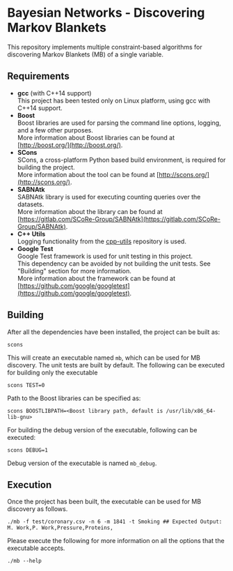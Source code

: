 # Bayesian Networks - Discovering Markov Blankets

This repository implements multiple constraint-based algorithms for discovering Markov Blankets (MB) of a single variable.

## Requirements
* **gcc** (with C++14 support)  
This project has been tested only on Linux platform, using gcc with C++14 support.
* **Boost**  
Boost libraries are used for parsing the command line options, logging, and a few other purposes.  
More information about Boost libraries can be found at [http://boost.org/](http://boost.org/).
* **SCons**  
SCons, a cross-platform Python based build environment, is required for building the project.  
More information about the tool can be found at [http://scons.org/](http://scons.org/).
* **SABNAtk**  
SABNAtk library is used for executing counting queries over the datasets.  
More information about the library can be found at [https://gitlab.com/SCoRe-Group/SABNAtk](https://gitlab.com/SCoRe-Group/SABNAtk).
* **C++ Utils**  
Logging functionality from the [cpp-utils](https://github.com/asrivast28/cpp-utils) repository is used.
* **Google Test**   
Google Test framework is used for unit testing in this project.  
This dependency can be avoided by not building the unit tests. See "Building" section for more information.   
More information about the framework can be found at [https://github.com/google/googletest](https://github.com/google/googletest).

## Building
After all the dependencies have been installed, the project can be built as:  
<pre><code>scons
</code></pre>  
This will create an executable named `mb`, which can be used for MB discovery. 
The unit tests are built by default. The following can be executed for building only the executable  
<pre><code>scons TEST=0
</code></pre>  

Path to the Boost libraries can be specified as:  
<pre><code>scons BOOSTLIBPATH=&lt;Boost library path, default is /usr/lib/x86_64-lib-gnu&gt;
</code></pre>

For building the debug version of the executable, following can be executed:
<pre><code>scons DEBUG=1
</code></pre>  
Debug version of the executable is named `mb_debug`.

## Execution
Once the project has been built, the executable can be used for MB discovery as follows.
<pre><code>./mb -f test/coronary.csv -n 6 -m 1841 -t Smoking ## Expected Output: M. Work,P. Work,Pressure,Proteins,
</code></pre>  
Please execute the following for more information on all the options that the executable accepts.
<pre><code>./mb --help 
</code></pre>
